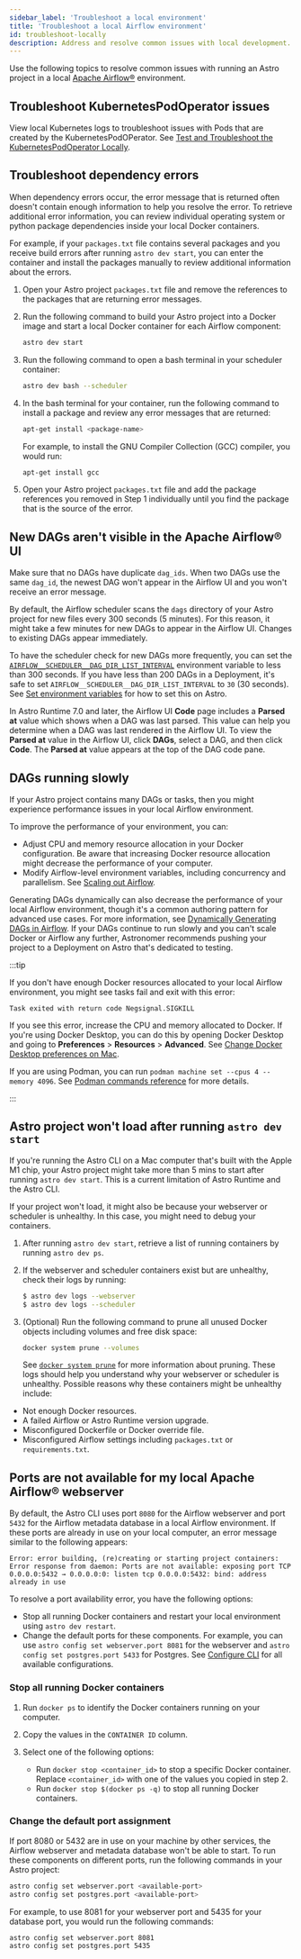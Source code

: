```yaml
---
sidebar_label: 'Troubleshoot a local environment'
title: 'Troubleshoot a local Airflow environment'
id: troubleshoot-locally
description: Address and resolve common issues with local development.
---
```


Use the following topics to resolve common issues with running an Astro project in a local [Apache Airflow®](https://airflow.apache.org) environment.

## Troubleshoot KubernetesPodOperator issues

View local Kubernetes logs to troubleshoot issues with Pods that are created by the KubernetesPodOPerator. See [Test and Troubleshoot the KubernetesPodOperator Locally](https://www.astronomer.io/docs/learn/kubepod-operator#run-the-kubernetespodoperator-locally).

## Troubleshoot dependency errors

When dependency errors occur, the error message that is returned often doesn't contain enough information to help you resolve the error. To retrieve additional error information, you can review individual operating system or python package dependencies inside your local Docker containers.

For example, if your `packages.txt` file contains several packages and you receive build errors after running `astro dev start`, you can enter the container and install the packages manually to review additional information about the errors.

1. Open your Astro project `packages.txt` file and remove the references to the packages that are returning error messages.

2. Run the following command to build your Astro project into a Docker image and start a local Docker container for each Airflow component:

    ```sh
    astro dev start
    ```

3. Run the following command to open a bash terminal in your scheduler container:

    ```sh
    astro dev bash --scheduler
    ```

4. In the bash terminal for your container, run the following command to install a package and review any error messages that are returned:

    ```bash
    apt-get install <package-name>
    ```
    For example, to install the GNU Compiler Collection (GCC) compiler, you would run:

    ```bash
    apt-get install gcc
    ```

5. Open your Astro project `packages.txt` file and add the package references you removed in Step 1 individually until you find the package that is the source of the error.

## New DAGs aren't visible in the Apache Airflow® UI

Make sure that no DAGs have duplicate `dag_ids`. When two DAGs use the same `dag_id`, the newest DAG won't appear in the Airflow UI and you won't receive an error message.

By default, the Airflow scheduler scans the `dags` directory of your Astro project for new files every 300 seconds (5 minutes). For this reason, it might take a few minutes for new DAGs to appear in the Airflow UI. Changes to existing DAGs appear immediately.

To have the scheduler check for new DAGs more frequently, you can set the [`AIRFLOW__SCHEDULER__DAG_DIR_LIST_INTERVAL`](https://airflow.apache.org/docs/apache-airflow/stable/configurations-ref.html#dag-dir-list-interval) environment variable to less than 300 seconds. If you have less than 200 DAGs in a Deployment, it's safe to set `AIRFLOW__SCHEDULER__DAG_DIR_LIST_INTERVAL` to `30` (30 seconds). See [Set environment variables](environment-variables.md) for how to set this on Astro.

In Astro Runtime 7.0 and later, the Airflow UI **Code** page includes a **Parsed at** value which shows when a DAG was last parsed. This value can help you determine when a DAG was last rendered in the Airflow UI. To view the **Parsed at** value in the Airflow UI, click **DAGs**, select a DAG, and then click **Code**. The **Parsed at** value appears at the top of the DAG code pane.

## DAGs running slowly

If your Astro project contains many DAGs or tasks, then you might experience performance issues in your local Airflow environment.

To improve the performance of your environment, you can:

 - Adjust CPU and memory resource allocation in your Docker configuration. Be aware that increasing Docker resource allocation might decrease the performance of your computer.
 - Modify Airflow-level environment variables, including concurrency and parallelism. See [Scaling out Airflow](https://www.astronomer.io/docs/learn/airflow-scaling-workers).

Generating DAGs dynamically can also decrease the performance of your local Airflow environment, though it's a common authoring pattern for advanced use cases. For more information, see [Dynamically Generating DAGs in Airflow](https://www.astronomer.io/docs/learn/dynamically-generating-dags/). If your DAGs continue to run slowly and you can't scale Docker or Airflow any further, Astronomer recommends pushing your project to a Deployment on Astro that's dedicated to testing.

:::tip

If you don't have enough Docker resources allocated to your local Airflow environment, you might see tasks fail and exit with this error:

   ```
   Task exited with return code Negsignal.SIGKILL
   ```

If you see this error, increase the CPU and memory allocated to Docker. If you're using Docker Desktop, you can do this by opening Docker Desktop and going to **Preferences** > **Resources** > **Advanced**. See [Change Docker Desktop preferences on Mac](https://docs.docker.com/desktop/settings/mac/).

If you are using Podman, you can run `podman machine set --cpus 4 --memory 4096`. See [Podman commands reference](https://docs.podman.io/en/latest/markdown/podman-machine-set.1.html) for more details.

:::

## Astro project won't load after running `astro dev start`

If you're running the Astro CLI on a Mac computer that's built with the Apple M1 chip, your Astro project might take more than 5 mins to start after running `astro dev start`. This is a current limitation of Astro Runtime and the Astro CLI.

If your project won't load, it might also be because your webserver or scheduler is unhealthy. In this case, you might need to debug your containers.

1. After running `astro dev start`, retrieve a list of running containers by running `astro dev ps`.
2. If the webserver and scheduler containers exist but are unhealthy, check their logs by running:

    ```sh
    $ astro dev logs --webserver
    $ astro dev logs --scheduler
    ```
3. (Optional) Run the following command to prune all unused Docker objects including volumes and free disk space:

    ```bash
    docker system prune --volumes
    ```

    See [`docker system prune`](https://docs.docker.com/config/pruning/#prune-everything) for more information about pruning.
These logs should help you understand why your webserver or scheduler is unhealthy. Possible reasons why these containers might be unhealthy include:

- Not enough Docker resources.
- A failed Airflow or Astro Runtime version upgrade.
- Misconfigured Dockerfile or Docker override file.
- Misconfigured Airflow settings including `packages.txt` or `requirements.txt`.

## Ports are not available for my local Apache Airflow® webserver

By default, the Astro CLI uses port `8080` for the Airflow webserver and port `5432` for the Airflow metadata database in a local Airflow environment. If these ports are already in use on your local computer, an error message similar to the following appears:

```text
Error: error building, (re)creating or starting project containers: Error response from daemon: Ports are not available: exposing port TCP 0.0.0.0:5432 → 0.0.0.0:0: listen tcp 0.0.0.0:5432: bind: address already in use
```

To resolve a port availability error, you have the following options:

- Stop all running Docker containers and restart your local environment using `astro dev restart`.
- Change the default ports for these components. For example, you can use `astro config set webserver.port 8081` for the webserver and `astro config set postgres.port 5433` for Postgres. See [Configure CLI](cli/configure-cli.md) for all available configurations.

### Stop all running Docker containers

1. Run `docker ps` to identify the Docker containers running on your computer.
2. Copy the values in the `CONTAINER ID` column.
3. Select one of the following options:

    - Run `docker stop <container_id>` to stop a specific Docker container. Replace `<container_id>` with one of the values you copied in step 2.
    - Run `docker stop $(docker ps -q)` to stop all running Docker containers.

### Change the default port assignment

If port 8080 or 5432 are in use on your machine by other services, the Airflow webserver and metadata database won't be able to start. To run these components on different ports, run the following commands in your Astro project:

```bash
astro config set webserver.port <available-port>
astro config set postgres.port <available-port>
```

For example, to use 8081 for your webserver port and 5435 for your database port, you would run the following commands:

```bash
astro config set webserver.port 8081
astro config set postgres.port 5435
```

